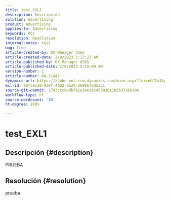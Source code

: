 ```yaml
---
title: test_EXL1
description: Descripción
solution: Advertising
product: Advertising
applies-to: Advertising
keywords: KCS
resolution: Resolution
internal-notes: test
bug: true
article-created-by: DX Manager d365
article-created-date: 2/9/2023 5:17:27 AM
article-published-by: DX Manager d365
article-published-date: 2/9/2023 5:18:09 AM
version-number: 1
article-number: KA-21442
dynamics-url: https://adobe-ent.crm.dynamics.com/main.aspx?forceUCI=1&pagetype=entityrecord&etn=knowledgearticle&id=c91ead09-39a8-ed11-aad1-6045bd0061cb
exl-id: e6fc8510-930f-4a02-aa24-2699bfbd53c1
source-git-commit: 1743ccc8adb701e3ee38c4530261103b3736010e
workflow-type: ht
source-wordcount: '10'
ht-degree: 100%

---
```


# test_EXL1

## Descripción {#description}

PRUEBA

## Resolución {#resolution}


prueba
